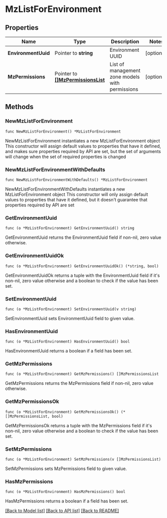 # MzListForEnvironment

## Properties

Name | Type | Description | Notes
------------ | ------------- | ------------- | -------------
**EnvironmentUuid** | Pointer to **string** | Environment UUID | [optional] 
**MzPermissions** | Pointer to [**[]MzPermissionsList**](MzPermissionsList.md) | List of management zone models with permissions | [optional] 

## Methods

### NewMzListForEnvironment

`func NewMzListForEnvironment() *MzListForEnvironment`

NewMzListForEnvironment instantiates a new MzListForEnvironment object
This constructor will assign default values to properties that have it defined,
and makes sure properties required by API are set, but the set of arguments
will change when the set of required properties is changed

### NewMzListForEnvironmentWithDefaults

`func NewMzListForEnvironmentWithDefaults() *MzListForEnvironment`

NewMzListForEnvironmentWithDefaults instantiates a new MzListForEnvironment object
This constructor will only assign default values to properties that have it defined,
but it doesn't guarantee that properties required by API are set

### GetEnvironmentUuid

`func (o *MzListForEnvironment) GetEnvironmentUuid() string`

GetEnvironmentUuid returns the EnvironmentUuid field if non-nil, zero value otherwise.

### GetEnvironmentUuidOk

`func (o *MzListForEnvironment) GetEnvironmentUuidOk() (*string, bool)`

GetEnvironmentUuidOk returns a tuple with the EnvironmentUuid field if it's non-nil, zero value otherwise
and a boolean to check if the value has been set.

### SetEnvironmentUuid

`func (o *MzListForEnvironment) SetEnvironmentUuid(v string)`

SetEnvironmentUuid sets EnvironmentUuid field to given value.

### HasEnvironmentUuid

`func (o *MzListForEnvironment) HasEnvironmentUuid() bool`

HasEnvironmentUuid returns a boolean if a field has been set.

### GetMzPermissions

`func (o *MzListForEnvironment) GetMzPermissions() []MzPermissionsList`

GetMzPermissions returns the MzPermissions field if non-nil, zero value otherwise.

### GetMzPermissionsOk

`func (o *MzListForEnvironment) GetMzPermissionsOk() (*[]MzPermissionsList, bool)`

GetMzPermissionsOk returns a tuple with the MzPermissions field if it's non-nil, zero value otherwise
and a boolean to check if the value has been set.

### SetMzPermissions

`func (o *MzListForEnvironment) SetMzPermissions(v []MzPermissionsList)`

SetMzPermissions sets MzPermissions field to given value.

### HasMzPermissions

`func (o *MzListForEnvironment) HasMzPermissions() bool`

HasMzPermissions returns a boolean if a field has been set.


[[Back to Model list]](../README.md#documentation-for-models) [[Back to API list]](../README.md#documentation-for-api-endpoints) [[Back to README]](../README.md)


